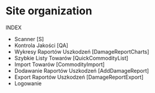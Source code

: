 
Site organization
=================

INDEX
* 	Scanner [S]
* 	Kontrola Jakości [QA]
*	Wykresy Raportów Uszkodzeń [DamageReportCharts]
*	Szybkie Listy Towarów [QuickCommodityList]
*	Import Towarów [CommodityImport]
*	Dodawanie Raportów Uszkodzeń [AddDamageReport]
*	Export Raportów Uszkodzeń [DamageReportExport]
*	Logowanie
		
		
